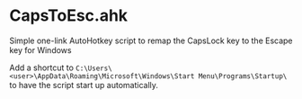 # CapsToEsc.ahk
Simple one-link AutoHotkey script to remap the CapsLock key to the Escape key for Windows

Add a shortcut to `C:\Users\<user>\AppData\Roaming\Microsoft\Windows\Start Menu\Programs\Startup\`
to have the script start up automatically.
